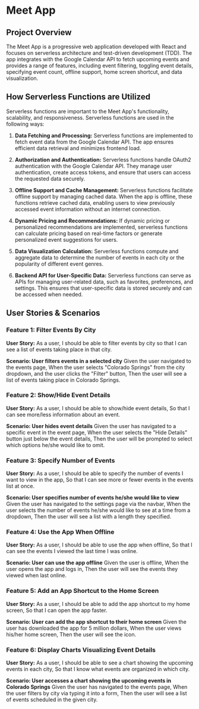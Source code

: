 # Meet App 

## Project Overview

The Meet App is a progressive web application developed with React and focuses on serverless architecture and test-driven development (TDD). The app integrates with the Google Calendar API to fetch upcoming events and provides a range of features, including event filtering, toggling event details, specifying event count, offline support, home screen shortcut, and data visualization.


## How Serverless Functions are Utilized

Serverless functions are important to the Meet App's functionality, scalability, and responsiveness. Serverless functions are used in the following ways:

1. **Data Fetching and Processing:**
   Serverless functions are implemented to fetch event data from the Google Calendar API. The app ensures efficient data retrieval and minimizes frontend load.

2. **Authorization and Authentication:**
   Serverless functions handle OAuth2 authentication with the Google Calendar API. They manage user authentication, create access tokens, and ensure that users can access the requested data securely.

3. **Offline Support and Cache Management:**
   Serverless functions facilitate offline support by managing cached data. When the app is offline, these functions retrieve cached data, enabling users to view previously accessed event information without an internet connection.

4. **Dynamic Pricing and Recommendations:**
   If dynamic pricing or personalized recommendations are implemented, serverless functions can calculate pricing based on real-time factors or generate personalized event suggestions for users.

5. **Data Visualization Calculation:**
   Serverless functions compute and aggregate data to determine the number of events in each city or the popularity of different event genres.

6. **Backend API for User-Specific Data:**
   Serverless functions can serve as APIs for managing user-related data, such as favorites, preferences, and settings. This ensures that user-specific data is stored securely and can be accessed when needed.


## User Stories & Scenarios

### Feature 1: Filter Events By City

**User Story:**
As a user, I should be able to filter events by city so that I can see a list of events taking place in that city.

**Scenario: User filters events in a selected city**
Given the user navigated to the events page,
When the user selects "Colorado Springs" from the city dropdown, and the user clicks the "Filter" button,
Then the user will see a list of events taking place in Colorado Springs.

### Feature 2: Show/Hide Event Details

**User Story:**
As a user, I should be able to show/hide event details,
So that I can see more/less information about an event.

**Scenario: User hides event details**
Given the user has navigated to a specific event in the event page,
When the user selects the "Hide Details" button just below the event details,
Then the user will be prompted to select which options he/she would like to omit.

### Feature 3: Specify Number of Events

**User Story:**
As a user, I should be able to specify the number of events I want to view in the app,
So that I can see more or fewer events in the events list at once.

**Scenario: User specifies number of events he/she would like to view**
Given the user has navigated to the settings page via the navbar,
When the user selects the number of events he/she would like to see at a time from a dropdown,
Then the user will see a list with a length they specified.

### Feature 4: Use the App When Offline

**User Story:**
As a user, I should be able to use the app when offline,
So that I can see the events I viewed the last time I was online.

**Scenario: User can use the app offline**
Given the user is offline,
When the user opens the app and logs in,
Then the user will see the events they viewed when last online.

### Feature 5: Add an App Shortcut to the Home Screen

**User Story:**
As a user, I should be able to add the app shortcut to my home screen,
So that I can open the app faster.

**Scenario: User can add the app shortcut to their home screen**
Given the user has downloaded the app for 5 million dollars,
When the user views his/her home screen,
Then the user will see the icon.

### Feature 6: Display Charts Visualizing Event Details

**User Story:**
As a user, I should be able to see a chart showing the upcoming events in each city,
So that I know what events are organized in which city.

**Scenario: User accesses a chart showing the upcoming events in Colorado Springs**
Given the user has navigated to the events page,
When the user filters by city via typing it into a form,
Then the user will see a list of events scheduled in the given city.






